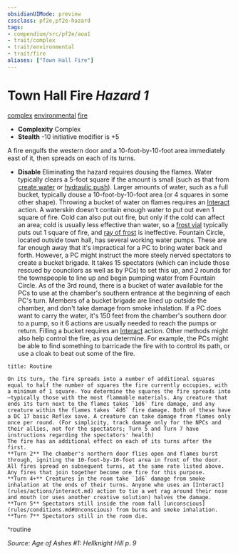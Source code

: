 ```yaml
---
obsidianUIMode: preview
cssclass: pf2e,pf2e-hazard
tags:
- compendium/src/pf2e/aoa1
- trait/complex
- trait/environmental
- trait/fire
aliases: ["Town Hall Fire"]
---
```

# Town Hall Fire *Hazard 1*  
[complex](rules/traits/complex.md "Complex Hazard Trait")  [environmental](rules/traits/environmental.md "Environmental Hazard Trait")  [fire](rules/traits/fire.md "Fire Energy & Element Trait")  

- **Complexity** Complex
- **Stealth** -10 initiative modifier is +5  

A fire engulfs the western door and a 10-foot-by-10-foot area immediately east of it, then spreads on each of its turns.

- **Disable** Eliminating the hazard requires dousing the flames. Water typically clears a 5-foot square if the amount is small (such as that from [create water](compendium/spells/create-water.md) or [hydraulic push](compendium/spells/hydraulic-push.md)). Larger amounts of water, such as a full bucket, typically douse a 10-foot-by-10-foot area (or 4 squares in some other shape). Throwing a bucket of water on flames requires an [Interact](rules/actions/interact.md) action. A waterskin doesn't contain enough water to put out even 1 square of fire. Cold can also put out fire, but only if the cold can affect an area; cold is usually less effective than water, so a [frost vial](compendium/equipment/items/frost-vial.md) typically puts out 1 square of fire, and [ray of frost](compendium/spells/ray-of-frost.md) is ineffective.
Fountain Circle, located outside town hall, has several working water pumps. These are far enough away that it's impractical for a PC to bring water back and forth. However, a PC might instruct the more steely nerved spectators to create a bucket brigade. It takes 15 spectators (which can include those rescued by councilors as well as by PCs) to set this up, and 2 rounds for the townspeople to line up and begin pumping water from Fountain Circle. As of the 3rd round, there is a bucket of water available for the PCs to use at the chamber's southern entrance at the beginning of each PC's turn. Members of a bucket brigade are lined up outside the chamber, and don't take damage from smoke inhalation.
If a PC does want to carry the water, it's 150 feet from the chamber's southern door to a pump, so it 6 actions are usually needed to reach the pumps or return. Filling a bucket requires an [Interact](rules/actions/interact.md) action.
Other methods might also help control the fire, as you determine. For example, the PCs might be able to find something to barricade the fire with to control its path, or use a cloak to beat out some of the fire.  

```ad-pf2-summary
title: Routine

On its turn, the fire spreads into a number of additional squares equal to half the number of squares the fire currently occupies, with a minimum of 1 square. You determine the squares the fire spreads into—typically those with the most flammable materials. Any creature that ends its turn next to the flames takes `1d6` fire damage, and any creature within the flames takes `4d6` fire damage. Both of these have a DC 17 basic Reflex save. A creature can take damage from flames only once per round. (For simplicity, track damage only for the NPCs and their allies, not for the spectators; Turn 5 and Turn 7 have instructions regarding the spectators' health)
The fire has an additional effect on each of its turns after the first.
**Turn 2** The chamber's northern door flies open and flames burst through, igniting the 10-foot-by-10-foot area in front of the door. All fires spread on subsequent turns, at the same rate listed above. Any fires that join together become one fire for this purpose.
**Turn 4+** Creatures in the room take `1d6` damage from smoke inhalation at the ends of their turns. Anyone who uses an [Interact](rules/actions/interact.md) action to tie a wet rag around their nose and mouth (or uses another creative solution) halves the damage.
**Turn 5** Spectators still inside the room fall [unconscious](rules/conditions.md#Unconscious) from burns and smoke inhalation.
**Turn 7** Spectators still in the room die.
```
^routine

*Source: Age of Ashes #1: Hellknight Hill p. 9*